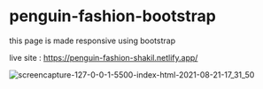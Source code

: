 # penguin-fashion-bootstrap
this page is made responsive using  bootstrap

live site : https://penguin-fashion-shakil.netlify.app/

![screencapture-127-0-0-1-5500-index-html-2021-08-21-17_31_50](https://user-images.githubusercontent.com/76778643/130320477-89b3371b-6a1c-41fe-89e4-7e443aa23c13.png)


